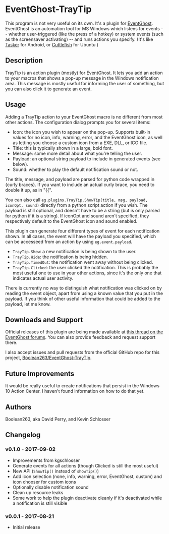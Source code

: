 # EventGhost-TrayTip

This program is not very useful on its own. It's a plugin for
[EventGhost](http://www.eventghost.net/).
EventGhost is an automation tool for MS Windows
which listens for events -- whether user-triggered (like the press of a hotkey)
or system events (such as the screensaver activating) -- and runs actions
you specify. (It's like [Tasker](http://tasker.dinglisch.net/) for Android, or
[Cuttlefish](https://launchpad.net/cuttlefish) for Ubuntu.)

## Description

TrayTip is an action plugin (mostly) for EventGhost. It lets you add an
action to your macros that shows a pop-up message in the Windows notification
area. This message is mostly useful for informing the user of something,
but you can also click it to generate an event.

## Usage

Adding a TrayTip action to your EventGhost macro is no different from
most other actions. The configuration dialog prompts you for several items:

* Icon: the icon you wish to appear on the pop-up. Supports built-in values
  for no icon, info, warning, error, and the EventGhost icon, as well as
  letting you choose a custom icon from a EXE, DLL, or ICO file.
* Title: this is typically shown in a large, bold font.
* Message: some more detail about what you're telling the user.
* Payload: an optional string payload to include in generated events
  (see below).
* Sound: whether to play the default notification sound or not.

The title, message, and payload are parsed for python code wrapped in {curly
braces}.  If you want to include an actual curly brace, you need to double it
up, as in "{{".

You can also call
`eg.plugins.TrayTip.ShowTip(title, msg, payload, iconOpt, sound)`
directly from a python script action if you wish. The payload is still
optional, and doesn't have to be a string (but is only parsed for python
if it is a string). If iconOpt and sound aren't specified, they respectively
default to the EventGhost icon and sound enabled.

This plugin can generate four different types of event for each notification
shown. In all cases, the event will have the payload you specified, which
can be accesseed from an action by using `eg.event.payload`.

* `TrayTip.Show`: a new notification is being shown to the user.
* `TrayTip.Hide`: the notification is being hidden.
* `TrayTip.TimedOut`: the notification went away without being clicked.
* `TrayTip.Clicked`: the user clicked the notification. This is probably
  the most useful one to use in your other actions, since it's the only one
  that indicates actual user activity.

There is currently no way to distinguish what notification was clicked on
by reading the event object, apart from using a known value that you
put in the payload. If you think of other useful information that could
be added to the payload, let me know.

## Downloads and Support

Official releases of this plugin are being made available at
[this thread on the EventGhost forums](http://www.eventghost.net/forum/viewtopic.php?f=9&t=9794).
You can also provide feedback and request support there.

I also accept issues and pull requests from the official GitHub repo for
this project,
[Boolean263/EventGhost-TrayTip](https://github.com/Boolean263/EventGhost-TrayTip).

## Future Improvements

It would be really useful to create notifications that persist in the
Windows 10 Action Center. I haven't found information on how to do that yet.

## Authors

Boolean263, aka David Perry, and Kevin Schlosser

## Changelog

### v0.1.0 - 2017-09-02

* Improvements from kgschlosser
* Generate events for all actions (though Clicked is still the most useful)
* New API (`ShowTip()` instead of `showTip()`)
* Add icon selection (none, info, warning, error, EventGhost, custom)
  and icon chooser for custom icons
* Optionally disable notification sound
* Clean up resource leaks
* Some work to help the plugin deactivate cleanly if it's deactivated
  while a notification is still visible

### v0.0.1 - 2017-08-21

* Initial release
